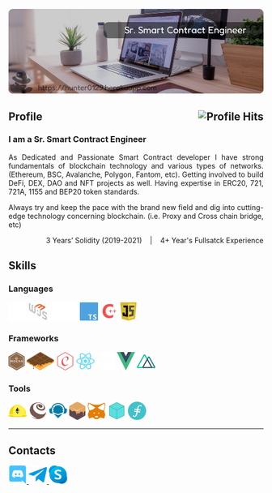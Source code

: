 [![Banner][banner-img]][banner-link]

<h2>Profile<img align="right" alt="Profile Hits" src="https://komarev.com/ghpvc/?username=aifeelit&style=flat-square"></h2>

### I am a Sr. Smart Contract Engineer

<p align="justify">As Dedicated and Passionate Smart Contract developer I have strong fundamentals of blockchain technology and various types of networks. (Ethereum, BSC, Avalanche, Polygon, Fantom, etc). Getting involved to build DeFi, DEX, DAO and NFT projects as well. Having expertise in ERC20, 721, 721A, 1155 and BEP20 token standards.</p>

<p align="justify">Always try and keep the pace with the brand new field and dig into cutting-edge technology concerning blockchain.
(i.e. Proxy and Cross chain bridge, etc)</p>
<p align="right">3 Years’ Solidity (2019-2021) &nbsp;&nbsp; | &nbsp;&nbsp; 4+ Year's Fullsatck Experience</p>


## Skills

### Languages

<div>
  <img alt="Solidity" src="https://raw.githubusercontent.com/aifeelit/aifeelit/master/Skill/Solidity.svg" height="36">
  <img alt="Web3" src="https://raw.githubusercontent.com/aifeelit/aifeelit/master/Skill/Web3.svg" height="36">
  <img alt="Ethers" src="https://raw.githubusercontent.com/aifeelit/aifeelit/master/Skill/Ethers.png" height="36">
  <img alt="Typescript" src="https://raw.githubusercontent.com/aifeelit/aifeelit/master/Skill/TypeScript.svg" height="36">
  <img alt="C++" src="https://raw.githubusercontent.com/aifeelit/aifeelit/master/Skill/C++.png" height="36">
  <img alt="Javascript" src="https://raw.githubusercontent.com/aifeelit/aifeelit/master/Skill/Javascript.svg" height="36">
</div>

### Frameworks

<div>
  <img alt="aaa" src="https://raw.githubusercontent.com/aifeelit/aifeelit/master/Skill/Mocha.png" height="36">
  <img alt="aaa" src="https://raw.githubusercontent.com/aifeelit/aifeelit/master/Skill/Waffle.png" height="36">
  <img alt="aaa" src="https://raw.githubusercontent.com/aifeelit/aifeelit/master/Skill/Chai.png" height="36">
  <img alt="aaa" src="https://raw.githubusercontent.com/aifeelit/aifeelit/master/Skill/React.svg" height="36">
  <img alt="aaa" src="https://raw.githubusercontent.com/aifeelit/aifeelit/master/Skill/Next.js.svg" height="36">
  <img alt="aaa" src="https://raw.githubusercontent.com/aifeelit/aifeelit/master/Skill/Vue.js.svg" height="36">
  <img alt="aaa" src="https://raw.githubusercontent.com/aifeelit/aifeelit/master/Skill/Nuxt.js.svg" height="36">
</div>

### Tools

<div>
  <img alt="Hardhat" src="https://raw.githubusercontent.com/aifeelit/aifeelit/master/Skill/Hardhat.svg" height="36">
  <img alt="Truffle" src="https://raw.githubusercontent.com/aifeelit/aifeelit/master/Skill/Truffle.svg" height="36">
  <img alt="Remix" src="https://raw.githubusercontent.com/aifeelit/aifeelit/master/Skill/Remix.png" height="36">
  <img alt="Ganache" src="https://raw.githubusercontent.com/aifeelit/aifeelit/master/Skill/Ganache.png" height="36">
  <img alt="Metamask" src="https://raw.githubusercontent.com/aifeelit/aifeelit/master/Skill/Metamask.svg" height="36">
  <img alt="IPFS" src="https://raw.githubusercontent.com/aifeelit/aifeelit/master/Skill/IPFS.svg" height="36">
  <img alt="Filecoin" src="https://raw.githubusercontent.com/aifeelit/aifeelit/master/Skill/Filecoin.png" height="36">
</div>

------------
## Contacts
<p>
  <a href="https://discord.gg" target="_blank">
    <img alt="discord" src="https://raw.githubusercontent.com/aifeelit/aifeelit/master/Contact/discord.png" height="36"/>
  </a>
  <a href="https://t.me/hunter0129" target="_blank">
    <img alt="telegram" src="https://raw.githubusercontent.com/aifeelit/aifeelit/master/Contact/telegram.webp" height="36"/>
  </a>
  <a href="https://join.skype.com/invite/D2VAg8BG65ku" target="_blank">
    <img alt="skype" src="https://raw.githubusercontent.com/aifeelit/aifeelit/master/Contact/skype.png" height="36" />
  </a>
</p>

<!-- Link anchors -->
[banner-img]: https://raw.githubusercontent.com/aifeelit/aifeelit/master/GitProfile.png
[banner-link]: https://hunter0129.herokuapp.com/